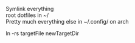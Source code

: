 Symlink everything  
root dotfiles in ~/    
Pretty much everything else in ~/.config/ on arch   

ln -rs targetFile newTargetDir
